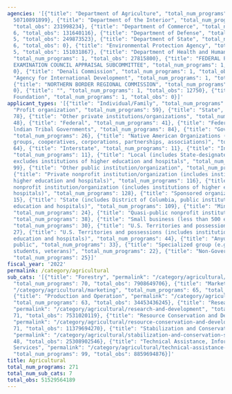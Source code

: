 ```yaml
---
agencies: '[{"title": "Department of Agriculture", "total_num_programs": 219, "total_obs":
  50710891899}, {"title": "Department of the Interior", "total_num_programs": 23,
  "total_obs": 231998234}, {"title": "Department of Commerce", "total_num_programs":
  6, "total_obs": 131640116}, {"title": "Department of Defense", "total_num_programs":
  5, "total_obs": 249873523}, {"title": "Department of State", "total_num_programs":
  6, "total_obs": 0}, {"title": "Environmental Protection Agency", "total_num_programs":
  5, "total_obs": 151031867}, {"title": "Department of Health and Human Services",
  "total_num_programs": 1, "total_obs": 27815800}, {"title": "FEDERAL FINANCIAL INSTITUTIONS
  EXAMINATION COUNCIL APPRAISAL SUBCOMMITTEE", "total_num_programs": 1, "total_obs":
  0}, {"title": "Denali Commission", "total_num_programs": 1, "total_obs": 0}, {"title":
  "Agency for International Development", "total_num_programs": 1, "total_obs": 26300000},
  {"title": "NORTHERN BORDER REGIONAL COMMISSION", "total_num_programs": 1, "total_obs":
  0}, {"title": "", "total_num_programs": 1, "total_obs": 12750}, {"title": "Inter-American
  Foundation", "total_num_programs": 1, "total_obs": 0}]'
applicant_types: '[{"title": "Individual/Family", "total_num_programs": 70}, {"title":
  "Profit organization", "total_num_programs": 59}, {"title": "State", "total_num_programs":
  78}, {"title": "Other private institutions/organizations", "total_num_programs":
  48}, {"title": "Federal", "total_num_programs": 41}, {"title": "Federally Recognized
  lndian Tribal Governments", "total_num_programs": 84}, {"title": "Government - General",
  "total_num_programs": 26}, {"title": "Native American Organizations (includes lndian
  groups, cooperatives, corporations, partnerships, associations)", "total_num_programs":
  64}, {"title": "Interstate", "total_num_programs": 11}, {"title": "Intrastate",
  "total_num_programs": 11}, {"title": "Local (includes State-designated lndian Tribes,
  excludes institutions of higher education and hospitals", "total_num_programs":
  99}, {"title": "Other public institution/organization", "total_num_programs": 79},
  {"title": "Private nonprofit institution/organization (includes institutions of
  higher education and hospitals)", "total_num_programs": 116}, {"title": "Public
  nonprofit institution/organization (includes institutions of higher education and
  hospitals)", "total_num_programs": 128}, {"title": "Sponsored organization", "total_num_programs":
  15}, {"title": "State (includes District of Columbia, public institutions of higher
  education and hospitals)", "total_num_programs": 109}, {"title": "Minority group",
  "total_num_programs": 24}, {"title": "Quasi-public nonprofit institution/organization",
  "total_num_programs": 38}, {"title": "Small business (less than 500 employees)",
  "total_num_programs": 30}, {"title": "U.S. Territories and possessions", "total_num_programs":
  27}, {"title": "U.S. Territories and possessions (includes institutions of higher
  education and hospitals)", "total_num_programs": 44}, {"title": "Anyone/general
  public", "total_num_programs": 33}, {"title": "Specialized group (e.g. health professionals,
  students, veterans)", "total_num_programs": 22}, {"title": "Non-Government - General",
  "total_num_programs": 25}]'
fiscal_year: '2022'
permalink: /category/agricultural
sub_cats: '[{"title": "Forestry", "permalink": "/category/agricultural/forestry",
  "total_num_programs": 70, "total_obs": 7908649706}, {"title": "Marketing", "permalink":
  "/category/agricultural/marketing", "total_num_programs": 65, "total_obs": 6763344655},
  {"title": "Production and Operation", "permalink": "/category/agricultural/production-and-operation",
  "total_num_programs": 63, "total_obs": 34453436245}, {"title": "Research and Development",
  "permalink": "/category/agricultural/research-and-development", "total_num_programs":
  71, "total_obs": 7531020119}, {"title": "Resource Conservation and Development",
  "permalink": "/category/agricultural/resource-conservation-and-development", "total_num_programs":
  71, "total_obs": 11379694270}, {"title": "Stabilization and Conservation Service",
  "permalink": "/category/agricultural/stabilization-and-conservation-service", "total_num_programs":
  48, "total_obs": 25308902546}, {"title": "Technical Assistance, Information and
  Services", "permalink": "/category/agricultural/technical-assistance--information-and-services",
  "total_num_programs": 99, "total_obs": 8859694876}]'
title: Agricultural
total_num_programs: 271
total_num_sub_cats: 7
total_obs: 51529564189
---
```

